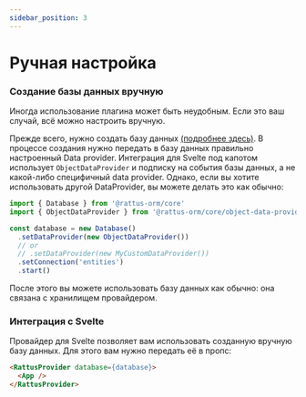 ```yaml
---
sidebar_position: 3
---
```


# Ручная настройка
### Создание базы данных вручную
Иногда использование плагина может быть неудобным. Если это ваш случай, всё
можно настроить вручную. 

Прежде всего, нужно создать базу данных [(подробнее здесь)](/docs/docs-core/database).
В процессе создания нужно передать в базу данных правильно настроенный Data provider.
Интеграция для Svelte
под капотом использует `ObjectDataProvider` и подписку на события базы данных, а не какой-либо
специфичный data provider. Однако, если вы хотите использовать другой DataProvider, вы можете
делать это как обычно:

```typescript
import { Database } from '@rattus-orm/core'
import { ObjectDataProvider } from '@rattus-orm/core/object-data-provider'

const database = new Database()
  .setDataProvider(new ObjectDataProvider())
  // or
  // .setDataProvider(new MyCustomDataProvider())
  .setConnection('entities')
  .start()
```

После этого вы можете использовать базу данных как обычно: она связана с хранилищем
провайдером. 

### Интеграция с Svelte
Провайдер для Svelte позволяет вам использовать созданную
вручную базу данных. Для этого вам нужно
передать её в пропс:

```html title="App.svelte"
<RattusProvider database={database}>
  <App />
</RattusProvider>
```
